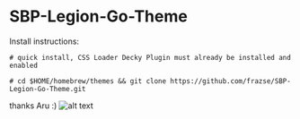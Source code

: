 # SBP-Legion-Go-Theme
Install instructions:
```
# quick install, CSS Loader Decky Plugin must already be installed and enabled

# cd $HOME/homebrew/themes && git clone https://github.com/frazse/SBP-Legion-Go-Theme.git
```
thanks Aru :)
![alt text](https://cdn.discordapp.com/attachments/604790136554651679/1187775531706503211/image.png?ex=65981d2a&is=6585a82a&hm=15aa475fa1fa002167c92ee4d24493129448d9c48e9ceff9ffa1003565793a3f&)
